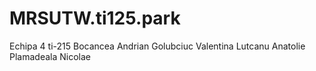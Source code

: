 # MRSUTW.ti125.park
Echipa 4
ti-215
Bocancea Andrian
Golubciuc Valentina
Lutcanu Anatolie
Plamadeala Nicolae
